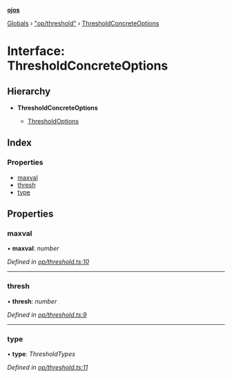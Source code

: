 **[ojos](../README.md)**

[Globals](../README.md) › ["op/threshold"](../modules/_op_threshold_.md) › [ThresholdConcreteOptions](_op_threshold_.thresholdconcreteoptions.md)

# Interface: ThresholdConcreteOptions

## Hierarchy

* **ThresholdConcreteOptions**

  * [ThresholdOptions](_op_threshold_.thresholdoptions.md)

## Index

### Properties

* [maxval](_op_threshold_.thresholdconcreteoptions.md#maxval)
* [thresh](_op_threshold_.thresholdconcreteoptions.md#thresh)
* [type](_op_threshold_.thresholdconcreteoptions.md#type)

## Properties

###  maxval

• **maxval**: *number*

*Defined in [op/threshold.ts:10](https://github.com/cancerberoSgx/mirada/blob/d83d69e/ojos/src/op/threshold.ts#L10)*

___

###  thresh

• **thresh**: *number*

*Defined in [op/threshold.ts:9](https://github.com/cancerberoSgx/mirada/blob/d83d69e/ojos/src/op/threshold.ts#L9)*

___

###  type

• **type**: *ThresholdTypes*

*Defined in [op/threshold.ts:11](https://github.com/cancerberoSgx/mirada/blob/d83d69e/ojos/src/op/threshold.ts#L11)*